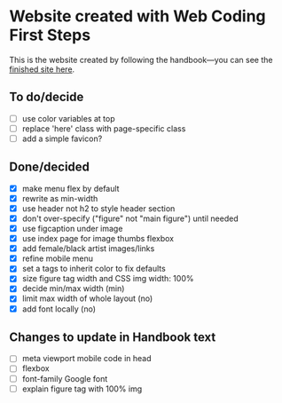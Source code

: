 # Website created with Web Coding First Steps

This is the website created by following the handbook—you can see the [finished site here](https://daveeveritt.github.io/web-coding-first-site/).

## To do/decide

- [ ] use color variables at top
- [ ] replace 'here' class with page-specific class
- [ ] add a simple favicon?

## Done/decided

- [x] make menu flex by default
- [x] rewrite as min-width
- [x] use header not h2 to style header section
- [x] don't over-specify ("figure" not "main figure") until needed
- [x] use figcaption under image
- [x] use index page for image thumbs flexbox
- [x] add female/black artist images/links
- [x] refine mobile menu
- [x] set a tags to inherit color to fix defaults
- [x] size figure tag width and CSS img width: 100%
- [x] decide min/max width (min)
- [x] limit max width of whole layout (no)
- [x] add font locally (no)

## Changes to update in Handbook text

- [ ] meta viewport mobile code in head
- [ ] flexbox
- [ ] font-family Google font
- [ ] explain figure tag with 100% img
